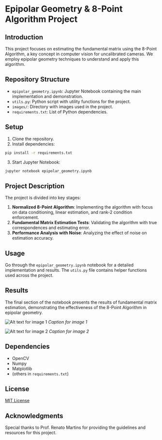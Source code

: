 # Epipolar Geometry & 8-Point Algorithm Project

## Introduction
This project focuses on estimating the fundamental matrix using the 8-Point Algorithm, a key concept in computer vision for uncalibrated cameras. We employ epipolar geometry techniques to understand and apply this algorithm.

## Repository Structure
- `epipolar_geometry.ipynb`: Jupyter Notebook containing the main implementation and demonstration.
- `utils.py`: Python script with utility functions for the project.
- `images/`: Directory with images used in the project.
- `requirements.txt`: List of Python dependencies.

## Setup
1. Clone the repository.
2. Install dependencies:
```bash
pip install -r requirements.txt
```
3. Start Jupyter Notebook:
```bash
jupyter notebook epipolar_geometry.ipynb
```

## Project Description
The project is divided into key stages:
1. **Normalized 8-Point Algorithm**: Implementing the algorithm with focus on data conditioning, linear estimation, and rank-2 condition enforcement.
2. **Fundamental Matrix Estimation Tests**: Validating the algorithm with true correspondences and estimating error.
3. **Performance Analysis with Noise**: Analyzing the effect of noise on estimation accuracy.

## Usage
Go through the `epipolar_geometry.ipynb` notebook for a detailed implementation and results. The `utils.py` file contains helper functions used across the project.

## Results
The final section of the notebook presents the results of fundamental matrix estimation, demonstrating the effectiveness of the 8-Point Algorithm in epipolar geometry.

![Alt text for image 1](path_to_image1.jpg)
*Caption for image 1*

![Alt text for image 2](path_to_image2.jpg)
*Caption for image 2*

## Dependencies
- OpenCV
- Numpy
- Matplotlib
- (others in `requirements.txt`)

## License
[MIT License](LICENSE.md)

## Acknowledgments
Special thanks to Prof. Renato Martins for providing the guidelines and resources for this project.

